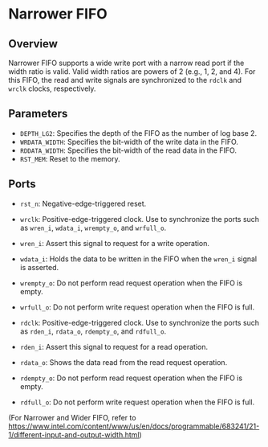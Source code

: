 # Narrower FIFO

## Overview
Narrower FIFO supports a wide write port with a narrow read port if the width ratio is valid. Valid width ratios are powers of 2 (e.g., 1, 2, and 4). For this FIFO, the read and write signals are synchronized to the `rdclk` and `wrclk` clocks, respectively.

## Parameters
- `DEPTH_LG2`: Specifies the depth of the FIFO as the number of log base 2.
- `WRDATA_WIDTH`: Specifies the bit-width of the write data in the FIFO.
- `RDDATA_WIDTH`: Specifies the bit-width of the read data in the FIFO.
- `RST_MEM`: Reset to the memory. 

## Ports
- `rst_n`: Negative-edge-triggered reset.

- `wrclk`: Positive-edge-triggered clock. Use to synchronize the ports such as `wren_i`, `wdata_i`, `wrempty_o`, and `wrfull_o`.
- `wren_i`: Assert this signal to request for a write operation.
- `wdata_i`: Holds the data to be written in the FIFO when the `wren_i` signal is asserted.
- `wrempty_o`: Do not perform read request operation when the FIFO is empty.
- `wrfull_o`: Do not perform write request operation when the FIFO is full.

- `rdclk`: Positive-edge-triggered clock. Use to synchronize the ports such as `rden_i`, `rdata_o`, `rdempty_o`, and `rdfull_o`.
- `rden_i`: Assert this signal to request for a read operation.
- `rdata_o`: Shows the data read from the read request operation.
- `rdempty_o`: Do not perform read request operation when the FIFO is empty.
- `rdfull_o`: Do not perform write request operation when the FIFO is full.

(For Narrower and Wider FIFO, refer to https://www.intel.com/content/www/us/en/docs/programmable/683241/21-1/different-input-and-output-width.html)
